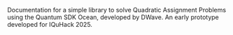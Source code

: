 Documentation for a simple library to solve Quadratic Assignment Problems using the Quantum SDK Ocean, developed by DWave. An early prototype developed for IQuHack 2025.